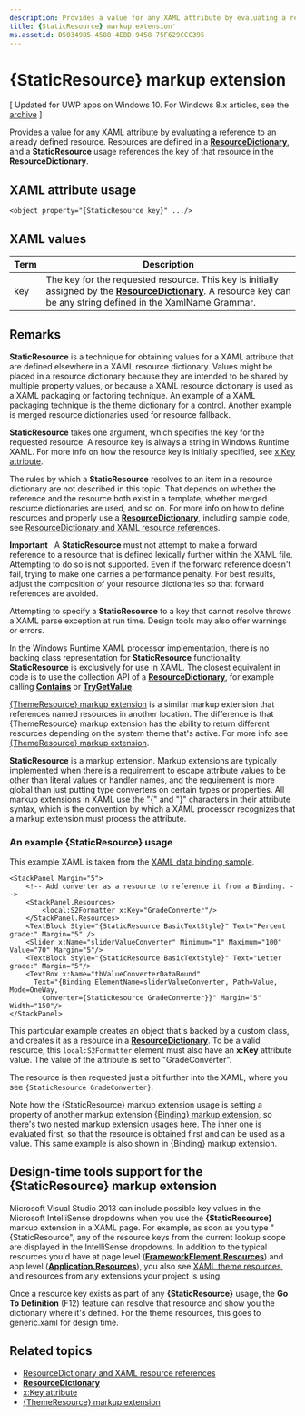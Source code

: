 ```yaml
---
description: Provides a value for any XAML attribute by evaluating a reference to an already defined resource. Resources are defined in a ResourceDictionary, and a StaticResource usage references the key of that resource in the ResourceDictionary.
title: {StaticResource} markup extension'
ms.assetid: D50349B5-4588-4EBD-9458-75F629CCC395
---
```


# {StaticResource} markup extension

\[ Updated for UWP apps on Windows 10. For Windows 8.x articles, see the [archive](http://go.microsoft.com/fwlink/p/?linkid=619132) \]

Provides a value for any XAML attribute by evaluating a reference to an already defined resource. Resources are defined in a [**ResourceDictionary**](https://msdn.microsoft.com/library/windows/apps/br208794), and a **StaticResource** usage references the key of that resource in the **ResourceDictionary**.

## XAML attribute usage

``` syntax
<object property="{StaticResource key}" .../>
```

## XAML values

| Term | Description |
|------|-------------|
| key | The key for the requested resource. This key is initially assigned by the [**ResourceDictionary**](https://msdn.microsoft.com/library/windows/apps/br208794). A resource key can be any string defined in the XamlName Grammar. |

## Remarks

**StaticResource** is a technique for obtaining values for a XAML attribute that are defined elsewhere in a XAML resource dictionary. Values might be placed in a resource dictionary because they are intended to be shared by multiple property values, or because a XAML resource dictionary is used as a XAML packaging or factoring technique. An example of a XAML packaging technique is the theme dictionary for a control. Another example is merged resource dictionaries used for resource fallback.

**StaticResource** takes one argument, which specifies the key for the requested resource. A resource key is always a string in Windows Runtime XAML. For more info on how the resource key is initially specified, see [x:Key attribute](x-key-attribute.md).

The rules by which a **StaticResource** resolves to an item in a resource dictionary are not described in this topic. That depends on whether the reference and the resource both exist in a template, whether merged resource dictionaries are used, and so on. For more info on how to define resources and properly use a [**ResourceDictionary**](https://msdn.microsoft.com/library/windows/apps/br208794), including sample code, see [ResourceDictionary and XAML resource references](https://msdn.microsoft.com/library/windows/apps/mt187273).

**Important**  
A **StaticResource** must not attempt to make a forward reference to a resource that is defined lexically further within the XAML file. Attempting to do so is not supported. Even if the forward reference doesn't fail, trying to make one carries a performance penalty. For best results, adjust the composition of your resource dictionaries so that forward references are avoided.

Attempting to specify a **StaticResource** to a key that cannot resolve throws a XAML parse exception at run time. Design tools may also offer warnings or errors.

In the Windows Runtime XAML processor implementation, there is no backing class representation for **StaticResource** functionality. **StaticResource** is exclusively for use in XAML. The closest equivalent in code is to use the collection API of a [**ResourceDictionary**](https://msdn.microsoft.com/library/windows/apps/br208794), for example calling [**Contains**](https://msdn.microsoft.com/library/windows/apps/jj635925) or [**TryGetValue**](https://msdn.microsoft.com/library/windows/apps/jj603139).

[{ThemeResource} markup extension](themeresource-markup-extension.md) is a similar markup extension that references named resources in another location. The difference is that {ThemeResource} markup extension has the ability to return different resources depending on the system theme that's active. For more info see [{ThemeResource} markup extension](themeresource-markup-extension.md).

**StaticResource** is a markup extension. Markup extensions are typically implemented when there is a requirement to escape attribute values to be other than literal values or handler names, and the requirement is more global than just putting type converters on certain types or properties. All markup extensions in XAML use the "\{" and "\}" characters in their attribute syntax, which is the convention by which a XAML processor recognizes that a markup extension must process the attribute.

### An example {StaticResource} usage

This example XAML is taken from the [XAML data binding sample](http://go.microsoft.com/fwlink/p/?linkid=226854).

```xaml
<StackPanel Margin="5">
    <!-- Add converter as a resource to reference it from a Binding. --> 
    <StackPanel.Resources>
        <local:S2Formatter x:Key="GradeConverter"/>
    </StackPanel.Resources>
    <TextBlock Style="{StaticResource BasicTextStyle}" Text="Percent grade:" Margin="5" />
    <Slider x:Name="sliderValueConverter" Minimum="1" Maximum="100" Value="70" Margin="5"/>
    <TextBlock Style="{StaticResource BasicTextStyle}" Text="Letter grade:" Margin="5"/>
    <TextBox x:Name="tbValueConverterDataBound"
      Text="{Binding ElementName=sliderValueConverter, Path=Value, Mode=OneWay,  
        Converter={StaticResource GradeConverter}}" Margin="5" Width="150"/> 
</StackPanel> 
```

This particular example creates an object that's backed by a custom class, and creates it as a resource in a [**ResourceDictionary**](https://msdn.microsoft.com/library/windows/apps/br208794). To be a valid resource, this `local:S2Formatter` element must also have an **x:Key** attribute value. The value of the attribute is set to "GradeConverter".

The resource is then requested just a bit further into the XAML, where you see `{StaticResource GradeConverter}`.

Note how the {StaticResource} markup extension usage is setting a property of another markup extension [{Binding} markup extension](binding-markup-extension.md), so there's two nested markup extension usages here. The inner one is evaluated first, so that the resource is obtained first and can be used as a value. This same example is also shown in {Binding} markup extension.

## Design-time tools support for the **{StaticResource}** markup extension

Microsoft Visual Studio 2013 can include possible key values in the Microsoft IntelliSense dropdowns when you use the **{StaticResource}** markup extension in a XAML page. For example, as soon as you type "{StaticResource", any of the resource keys from the current lookup scope are displayed in the IntelliSense dropdowns. In addition to the typical resources you'd have at page level ([**FrameworkElement.Resources**](https://msdn.microsoft.com/library/windows/apps/br208740)) and app level ([**Application.Resources**](https://msdn.microsoft.com/library/windows/apps/br242338)), you also see [XAML theme resources](https://msdn.microsoft.com/library/windows/apps/mt187274), and resources from any extensions your project is using.

Once a resource key exists as part of any **{StaticResource}** usage, the **Go To Definition** (F12) feature can resolve that resource and show you the dictionary where it's defined. For the theme resources, this goes to generic.xaml for design time.

## Related topics

* [ResourceDictionary and XAML resource references](https://msdn.microsoft.com/library/windows/apps/mt187273)
* [**ResourceDictionary**](https://msdn.microsoft.com/library/windows/apps/br208794)
* [x:Key attribute](x-key-attribute.md)
* [{ThemeResource} markup extension](themeresource-markup-extension.md)


